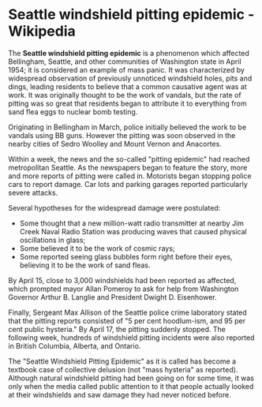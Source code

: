 Seattle windshield pitting epidemic - Wikipedia
===============================================

The **Seattle windshield pitting epidemic** is a phenomenon which
affected Bellingham, Seattle, and other communities of Washington state
in April 1954; it is considered an example of mass panic. It was
characterized by widespread observation of previously unnoticed
windshield holes, pits and dings, leading residents to believe that a
common causative agent was at work. It was originally thought to be the
work of vandals, but the rate of pitting was so great that residents
began to attribute it to everything from sand flea eggs to nuclear bomb
testing.

Originating in Bellingham in March, police initially believed the work
to be vandals using BB guns. However the pitting was soon observed in
the nearby cities of Sedro Woolley and Mount Vernon and Anacortes.

Within a week, the news and the so-called "pitting epidemic" had reached
metropolitan Seattle. As the newspapers began to feature the story, more
and more reports of pitting were called in. Motorists began stopping
police cars to report damage. Car lots and parking garages reported
particularly severe attacks.

Several hypotheses for the widespread damage were postulated:

-   Some thought that a new million-watt radio transmitter at nearby Jim
    Creek Naval Radio Station was producing waves that caused physical
    oscillations in glass;
-   Some believed it to be the work of cosmic rays;
-   Some reported seeing glass bubbles form right before their eyes,
    believing it to be the work of sand fleas.

By April 15, close to 3,000 windshields had been reported as affected,
which prompted mayor Allan Pomeroy to ask for help from Washington
Governor Arthur B. Langlie and President Dwight D. Eisenhower.

Finally, Sergeant Max Allison of the Seattle police crime laboratory
stated that the pitting reports consisted of "5 per cent hoodlum-ism,
and 95 per cent public hysteria." By April 17, the pitting suddenly
stopped. The following week, hundreds of windshield pitting incidents
were also reported in British Columbia, Alberta, and Ontario.

The "Seattle Windshield Pitting Epidemic" as it is called has become a
textbook case of collective delusion (not "mass hysteria" as reported).
Although natural windshield pitting had been going on for some time, it
was only when the media called public attention to it that people
actually looked at their windshields and saw damage they had never
noticed before.
